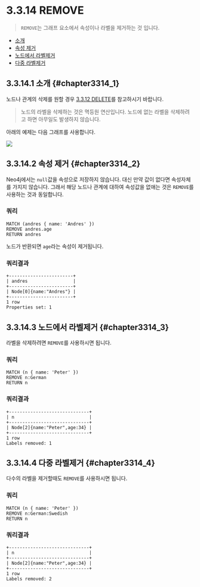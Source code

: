 # 3.3.14 REMOVE

> `REMOVE`는 그래프 요소에서 속성이나 라벨을 제거하는 것 입니다.

* [소개](#chapter3314_1)
* [속성 제거](#chapter3314_2)
* [노드에서 라벨제거](#chapter3314_3)
* [다중 라벨제거](#chapter3314_4)

## 3.3.14.1 소개 {#chapter3314_1}

노드나 관계의 삭제를 원할 경우 [3.3.12 DELETE](chapter3/chapter3_3_12.md)를 참고하시기 바랍니다.

> 노드의 라벨을 삭제하는 것은 멱등원 연산입니다. 노드에 없는 라벨을 삭제하려고 하면 아무일도 발생하지 않습니다.

아래의 예제는 다음 그래프를 사용합니다.

![](https://neo4j.com/docs/developer-manual/current/images/cypher-remove-graph.svg)

## 3.3.14.2 속성 제거 {#chapter3314_2}

Neo4j에서는 `null`값을 속성으로 저장하지 않습니다. 대신 만약 값이 없다면 속성자체를 가지지 않습니다. 그래서 해당 노드나 관계에 대하여 속성값을 없애는 것은 `REMOVE`를 사용하는 것과 동일합니다.

### 쿼리

```cypher
MATCH (andres { name: 'Andres' })
REMOVE andres.age
RETURN andres
```

노드가 반환되면 `age`라는 속성이 제거됩니다.

### 쿼리결과

```cypher
+------------------------+
| andres                 |
+------------------------+
| Node[0]{name:"Andres"} |
+------------------------+
1 row
Properties set: 1
```

## 3.3.14.3 노드에서 라벨제거 {#chapter3314_3}

라벨을 삭제하려면 `REMOVE`를 사용하시면 됩니다.

### 쿼리

```cypher
MATCH (n { name: 'Peter' })
REMOVE n:German
RETURN n
```

### 쿼리결과

```cypher
+------------------------------+
| n                            |
+------------------------------+
| Node[2]{name:"Peter",age:34} |
+------------------------------+
1 row
Labels removed: 1
```

## 3.3.14.4 다중 라벨제거 {#chapter3314_4}

다수의 라벨을 제거할때도 `REMOVE`를 사용하시면 됩니다.

### 쿼리

```cypher
MATCH (n { name: 'Peter' })
REMOVE n:German:Swedish
RETURN n
```

### 쿼리결과

```cypher
+------------------------------+
| n                            |
+------------------------------+
| Node[2]{name:"Peter",age:34} |
+------------------------------+
1 row
Labels removed: 2
```

